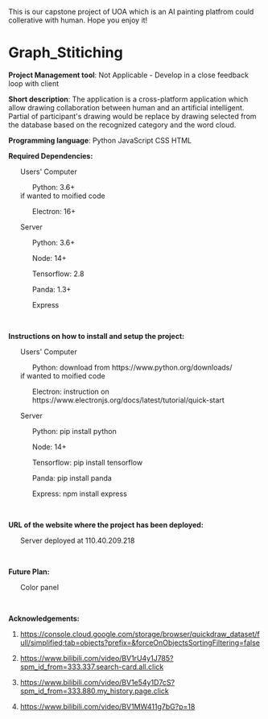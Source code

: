 
This is our capstone project of UOA which is an AI painting platfrom could collerative with human. Hope you enjoy it!

# Graph_Stitiching


<b>Project Management tool</b>: Not Applicable - Develop in a close feedback loop with client<br>

<b>Short description</b>: The application is a cross-platform application which allow drawing collaboration between human and an artificial intelligent. Partial of participant's drawing would be replace by drawing selected from the database based on the recognized category and the word cloud.

<b>Programming language</b>: Python JavaScript CSS HTML

<b>Required Dependencies:</b><br>
<ol>Users' Computer</ol>
<ol><ul>Python: 3.6+  </ul>if wanted to moified code<ul>Electron: 16+</ul></ol>
<ol>Server</ol>
<ol><ul>Python: 3.6+  </ul><ul>Node: 14+  </ul><ul>Tensorflow: 2.8  </ul><ul>Panda: 1.3+  </ul> <ul>Express  </ul></ol>
<br>

<b>Instructions on how to install and setup the project:</b>
<ol>Users' Computer</ol>
<ol><ul>Python: download from https://www.python.org/downloads/  </ul>if wanted to moified code<ul>Electron: instruction on https://www.electronjs.org/docs/latest/tutorial/quick-start </ul></ol>
<ol>Server</ol>
<ol><ul>Python: pip install python  </ul><ul>Node: 14+  </ul><ul>Tensorflow: pip install tensorflow  </ul><ul>Panda: pip install panda  </ul> <ul>Express: npm install express  </ul></ol>
<br>

<b>URL of the website where the project has been deployed:</b>
<ol>Server deployed at 110.40.209.218</ol>
<br>

<b>Future Plan:</b>
<ol>Color panel</ol>
<br>

<b>Acknowledgements:</b>
<ol>
<li> 

 https://console.cloud.google.com/storage/browser/quickdraw_dataset/full/simplified;tab=objects?prefix=&forceOnObjectsSortingFiltering=false
</li>
<li> 

 https://www.bilibili.com/video/BV1rU4y1J785?spm_id_from=333.337.search-card.all.click 
</li>
<li>

https://www.bilibili.com/video/BV1e54y1D7cS?spm_id_from=333.880.my_history.page.click
</li>
<li>

https://www.bilibili.com/video/BV1MW411g7bG?p=18
</li>
</ol>
